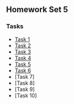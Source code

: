 ## Homework Set 5

### Tasks

* [Task 1](https://lsdroubay.github.io/math5610/homework/homework5/task1)
* [Task 2](https://lsdroubay.github.io/math5610/softwaremanual/LUFactorization)
* [Task 3](https://lsdroubay.github.io/math5610/softwaremanual/LUSolve)
* [Task 4](https://lsdroubay.github.io/math5610/softwaremanual/SPDmat)
* [Task 5](https://lsdroubay.github.io/math5610/homework/homework5/task5)
* [Task 6](https://lsdroubay.github.io/math5610/softwaremanual/NormalLeastSquare)
* [Task 7]
* [Task 8]
* [Task 9]
* [Task 10]
